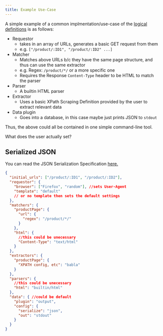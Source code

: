 ```yaml
---
title: Example Use-Case
---
```


A simple example of a common implmentation/use-case of the [logical definitions](./index.md) is as follows:

- Requestor
  - takes in an array of URLs, generates a basic GET request from them
  - e.g. `["/product/:ID1", "/product/:ID2" ...]`
- Matcher
  - Matches above URLs b/c they have the same page structure, and thus can use the same extractor
  - e.g. Regex: `/product/*/` or a more specific one
  - Requires the Response `Content-Type` header to be HTML to match the parser
- Parser
  - A builtin HTML parser
- Extractor
  - Uses a basic XPath Scraping Definition provided by the user to extract relevant data
- Data plugin
  - Goes into a database, in this case maybe just prints JSON to `stdout`

Thus, the above could all be contained in one simple command-line tool.

What does the user actually set?

## Serialized JSON

You can read the JSON Serialization Specification [here.](/spec/json.md)

```json
{
  "initial_urls": ["/product/:ID1", "/product/:ID2"],
  "requestor": {
    "browser": ["Firefox", "random"], //sets User-Agent
    "template": "default"
    // or no template then sets the default settings
  },
  "matchers": {
    "productPage": {
      "url": {
        "regex": "/product/*/"
      }
    },
    "html": {
      //this could be unecessary
      "Content-Type": "text/html"
    }
  },
  "extractors": {
    "productPage": {
      "XPATH config, etc": "babla"
    }
  },
  "parsers": {
    //this could be unecessary
    "html": "builtin/html"
  },
  "data": { //could be default
    "plugin": "output",
    "config": {
      "serialize": "json",
      "out": "stdout"
    }
  }
}
```
